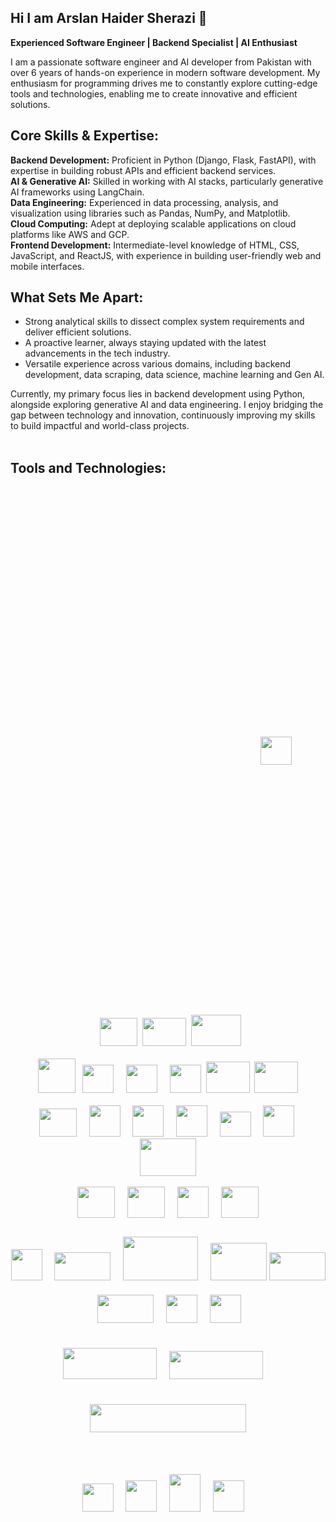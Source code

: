 ## Hi I am Arslan Haider Sherazi 👋

<b> Experienced Software Engineer | Backend Specialist | AI Enthusiast </b>

I am a passionate software engineer and AI developer from Pakistan with over 6 years of hands-on experience in modern software development. My enthusiasm for programming drives me to constantly explore cutting-edge tools and technologies, enabling me to create innovative and efficient solutions.

## Core Skills & Expertise:

<b>Backend Development:</b> Proficient in Python (Django, Flask, FastAPI), with expertise in building robust APIs and efficient backend services.<br>
<b>AI & Generative AI:</b> Skilled in working with AI stacks, particularly generative AI frameworks using LangChain.<br>
<b>Data Engineering:</b> Experienced in data processing, analysis, and visualization using libraries such as Pandas, NumPy, and Matplotlib.<br>
<b>Cloud Computing:</b> Adept at deploying scalable applications on cloud platforms like AWS and GCP.<br>
<b>Frontend Development:</b> Intermediate-level knowledge of HTML, CSS, JavaScript, and ReactJS, with experience in building user-friendly web and mobile interfaces.<br>

## What Sets Me Apart:

- Strong analytical skills to dissect complex system requirements and deliver efficient solutions.
- A proactive learner, always staying updated with the latest advancements in the tech industry.
- Versatile experience across various domains, including backend development, data scraping, data science, machine learning and Gen AI.

Currently, my primary focus lies in backend development using Python, alongside exploring generative AI and data engineering. I enjoy bridging the gap between technology and innovation, continuously improving my skills to build impactful and world-class projects. <br><br>

## Tools and Technologies: <br>

<div align="center">
  <!-- Python -->
      <img src="https://user-images.githubusercontent.com/49757918/196774126-ca41a0c7-99eb-481a-8437-a982f0e3d54c.png" width="50" height="45" style="margin: 400px" /> &nbsp;
  <!-- Django -->
    <img src="https://user-images.githubusercontent.com/49757918/196775067-e3402a77-8b23-43b1-8c46-0f5adb436d40.png" width="60" height="45" />&nbsp;
  <!-- Flask -->
      <img src="https://github.com/user-attachments/assets/60d8ce93-ce5f-4b6a-a8ec-547cf12381d9" width="70" height="45" />&nbsp;
  <!-- Fast API -->
        <img src="https://user-images.githubusercontent.com/49757918/196780239-3b2fb594-c6ef-432a-838d-e0e38c25dc88.png" width="80" height="50" /><br><br>
      <!-- MySQL -->
  <img src="https://user-images.githubusercontent.com/49757918/196773040-6b78c72a-fe40-48b2-9914-43bc0e68df00.png" width="60" height="55" />&nbsp;&nbsp;
  <!-- Postresql -->
  <img src="https://user-images.githubusercontent.com/49757918/196773280-1a05b455-01f4-4690-9936-e491abe95f3f.png" width="50" height="45" />&nbsp;&nbsp;&nbsp;&nbsp;
  <!-- Mongodb -->
  <img src="https://user-images.githubusercontent.com/49757918/196773390-724d5dcc-8be1-4a03-8ac2-cf99139f6f7e.png" width="50" height="45" />&nbsp;&nbsp;&nbsp;&nbsp;
  <!-- Redis -->
  <img src="https://user-images.githubusercontent.com/49757918/196773469-655514c8-7f86-4cea-8277-a7347057a600.png" width="50" height="45" />&nbsp;
  <!-- Redis -->
  <img src="https://github.com/user-attachments/assets/170e68ba-5ce1-49ea-8234-c787c7a39f04" width="70" height="50" />&nbsp;
    <!-- Redis -->
  <img src="https://github.com/user-attachments/assets/e7f28fe4-3334-427e-83da-a928ba85e30b" width="70" height="50" /><br><br>
    <!-- AWS -->
  <img src="https://user-images.githubusercontent.com/49757918/196772836-401d2088-6dd6-404d-ad84-f47ff2e2aad7.png" width="60" height="45" />&nbsp;&nbsp;&nbsp;&nbsp;
    <!-- GCP -->
    <img src="https://user-images.githubusercontent.com/49757918/196780928-de7713d9-80f3-4930-9507-ec073dd00af2.png" width="50" height="50" />&nbsp;&nbsp;&nbsp;&nbsp;
      <!-- Azure -->
    <img src="https://github.com/user-attachments/assets/9e6754c6-94c5-4697-8afa-01726e8ded36.png" width="50" height="50" />&nbsp;&nbsp;&nbsp;&nbsp;
        <!-- GIT -->
    <img src="https://user-images.githubusercontent.com/49757918/197027845-d2a2e578-bebe-4539-a664-fbf5a56f32ca.png" width="50" height="50" />&nbsp;&nbsp;&nbsp;&nbsp;
        <!-- Docker -->
    <img src="https://user-images.githubusercontent.com/49757918/196958123-89622a9d-8604-4e93-b929-dbc2ab8ee445.png" width="50" height="40" />&nbsp;&nbsp;&nbsp;&nbsp;
          <!-- Kubernetes -->
    <img src="https://user-images.githubusercontent.com/49757918/196958343-4ba5090d-3d39-4261-9100-1019d9f456ea.png" width="50" height="50" />&nbsp;
    <!-- Jenkins -->
    <img src="https://github.com/user-attachments/assets/c5bba27e-ea83-4081-b45e-b0134dddea79" width="90" height="60" /><br><br>
  <!-- React -->
      <img src="https://user-images.githubusercontent.com/49757918/196780609-65e5a38b-4ecf-44f0-96b1-5f3f5cf62454.png" width="60" height="50" />&nbsp;&nbsp;&nbsp;&nbsp;
    <!-- HTML -->
      <img src="https://user-images.githubusercontent.com/49757918/196958507-4e20fc01-10ac-47ee-8161-7cfeb4ddd7b4.png" width="60" height="50" />&nbsp;&nbsp;&nbsp;&nbsp;
      <!-- CSS -->
      <img src="https://user-images.githubusercontent.com/49757918/196958633-31509f8e-7656-420e-b6fc-f5ca479e8e12.png" width="50" height="50" />&nbsp;&nbsp;&nbsp;&nbsp;
        <!-- JS -->
      <img src="https://user-images.githubusercontent.com/49757918/196958742-dc1b1257-4eb7-4f54-8185-d41bbc64c29a.png" width="60" height="50" /> <br><br>
    <!-- Scrapy -->
        <img src="https://user-images.githubusercontent.com/49757918/196775744-96bfc9a5-4c53-45c7-aadd-c7f78e0cd8b2.png" width="50" height="50" />&nbsp;&nbsp;&nbsp;&nbsp;
  <!-- Pandas -->
      <img src="https://user-images.githubusercontent.com/49757918/196776237-ff33ec98-3d75-404e-bcee-bd3072ac7f1e.png" width="90" height="45" />&nbsp;&nbsp;&nbsp;&nbsp;
    <!-- PySpark -->
      <img src="https://github.com/user-attachments/assets/bc3aa705-442f-4f67-bd0c-38cbf7a4ca37" width="120" height=70" />&nbsp;&nbsp;&nbsp;&nbsp;
  <!-- numpy -->
        <img src="https://user-images.githubusercontent.com/49757918/196777277-bfc21317-9085-47e2-89a3-cfbbe32d88e6.png" width="90" height="60" style="margin-top: 20px" />
  <!-- Scikit Learn -->
          <img src="https://user-images.githubusercontent.com/49757918/196777458-0c3d71b9-cde8-4714-a199-89d66e91a07b.png" width="90" height="45" style="margin-top: 20px" />&nbsp;&nbsp;&nbsp;&nbsp;
<!-- Tensor Flow -->
<img src="https://user-images.githubusercontent.com/49757918/196778108-16410450-05ea-4427-8937-5879e10cc48c.png" width="90" height="45" style="margin-top: 20px" />&nbsp;&nbsp;&nbsp;&nbsp;
  <!-- keras -->
                <img src="https://user-images.githubusercontent.com/49757918/196778214-a9478082-092b-499e-a91a-9c5d74da6d0d.png" width="50" height="45" style="margin-top: 20px" />&nbsp;&nbsp;&nbsp;&nbsp;
    <!-- Pytorch -->
                <img src="https://user-images.githubusercontent.com/49757918/196958930-c82d22de-4ecd-4a6e-845d-4507b73d6d91.png" width="50" height="45" style="margin-top: 20px" />&nbsp;&nbsp;&nbsp;&nbsp; <br><br>
  <!-- matplotlib -->
            <img src="https://user-images.githubusercontent.com/49757918/196777832-58706a36-5e97-4b94-86c7-bfeff3ed4087.png" width="150" height="50" style="margin-top: 20px" />&nbsp;&nbsp;&nbsp;&nbsp;
  <!-- Seaborn -->
              <img src="https://user-images.githubusercontent.com/49757918/196777990-1ca0ca17-d788-4762-83ca-1ca5bdab9585.png" width="150" height="45" style="margin-top: 20px" />&nbsp;&nbsp;&nbsp;&nbsp; <br><br>
  <!-- Langchain -->
              <img src="https://github.com/user-attachments/assets/ae078b2a-4c11-4a0e-a1db-a7835ea90b2e" width="250" height="45" style="margin-top: 20px" /> <br><br>
  <!-- vs code -->
                <img src="https://user-images.githubusercontent.com/49757918/196778846-8c4e2df3-aec2-4694-b581-cc5b3989e27f.png" width="50" height="45" style="margin-top: 20px" />&nbsp;&nbsp;&nbsp;&nbsp;
  <!-- Pycharm -->
                  <img src="https://user-images.githubusercontent.com/49757918/196779240-544093f5-8f42-47c7-88f4-1d6e3b99899d.png" width="50" height="50" style="margin-top: 20px" />&nbsp;&nbsp;&nbsp;&nbsp;
  <!-- Jupyter -->
                    <img src="https://user-images.githubusercontent.com/49757918/196779564-dceefac1-5f06-4db9-98ce-3ac3c7fb1d31.png" width="50" height="60" style="margin-top: 50px" />&nbsp;&nbsp;&nbsp;&nbsp;
  <!-- Cursor -->
                    <img src="https://github.com/user-attachments/assets/3347416b-6088-49c0-a20a-fbe27b7721c6" width="50" height="50" style="margin-top: 20px" />&nbsp;&nbsp;&nbsp;&nbsp;
</div>
